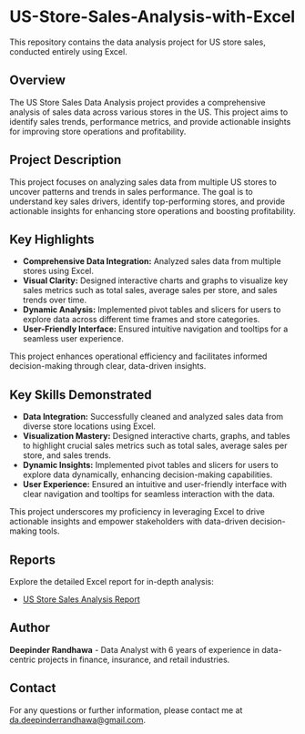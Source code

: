 # US-Store-Sales-Analysis-with-Excel

This repository contains the data analysis project for US store sales, conducted entirely using Excel.

## Overview

The US Store Sales Data Analysis project provides a comprehensive analysis of sales data across various stores in the US. This project aims to identify sales trends, performance metrics, and provide actionable insights for improving store operations and profitability.

## Project Description

This project focuses on analyzing sales data from multiple US stores to uncover patterns and trends in sales performance. The goal is to understand key sales drivers, identify top-performing stores, and provide actionable insights for enhancing store operations and boosting profitability.

## Key Highlights

- **Comprehensive Data Integration:** Analyzed sales data from multiple stores using Excel.
- **Visual Clarity:** Designed interactive charts and graphs to visualize key sales metrics such as total sales, average sales per store, and sales trends over time.
- **Dynamic Analysis:** Implemented pivot tables and slicers for users to explore data across different time frames and store categories.
- **User-Friendly Interface:** Ensured intuitive navigation and tooltips for a seamless user experience.

This project enhances operational efficiency and facilitates informed decision-making through clear, data-driven insights.

## Key Skills Demonstrated

- **Data Integration:** Successfully cleaned and analyzed sales data from diverse store locations using Excel.
- **Visualization Mastery:** Designed interactive charts, graphs, and tables to highlight crucial sales metrics such as total sales, average sales per store, and sales trends.
- **Dynamic Insights:** Implemented pivot tables and slicers for users to explore data dynamically, enhancing decision-making capabilities.
- **User Experience:** Ensured an intuitive and user-friendly interface with clear navigation and tooltips for seamless interaction with the data.

This project underscores my proficiency in leveraging Excel to drive actionable insights and empower stakeholders with data-driven decision-making tools.

## Reports

Explore the detailed Excel report for in-depth analysis:
- [US Store Sales Analysis Report](https://path_to_your_excel_report)

## Author

**Deepinder Randhawa** - Data Analyst with 6 years of experience in data-centric projects in finance, insurance, and retail industries.

## Contact

For any questions or further information, please contact me at da.deepinderrandhawa@gmail.com.
